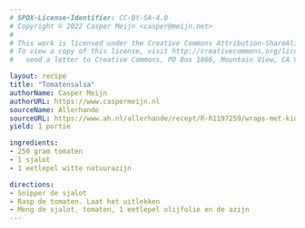 ```yaml
---
# SPDX-License-Identifier: CC-BY-SA-4.0
# Copyright © 2022 Casper Meijn <casper@meijn.net>
# 
# This work is licensed under the Creative Commons Attribution-ShareAlike 4.0 International License. 
# To view a copy of this license, visit http://creativecommons.org/licenses/by-sa/4.0/ or 
#   send a letter to Creative Commons, PO Box 1866, Mountain View, CA 94042, USA.

layout: recipe
title: "Tomatensalsa"
authorName: Casper Meijn
authorURL: https://www.caspermeijn.nl
sourceName: Allerhande
sourceURL: https://www.ah.nl/allerhande/recept/R-R1197259/wraps-met-kidneybonen-en-tomatensalsa
yield: 1 portie

ingredients:
- 250 gram tomaten
- 1 sjalot
- 1 eetlepel witte natuurazijn

directions:
- Snipper de sjalot
- Rasp de tomaten. Laat het uitlekken
- Meng de sjalot, tomaten, 1 eetlepel olijfolie en de azijn
---
```

